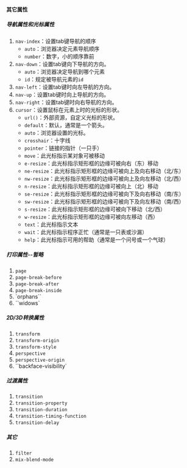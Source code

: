 #### 其它属性

##### 导航属性和光标属性

1. `nav-index`：设置tab键导航的顺序
   - `auto`：浏览器决定元素导航顺序
   - `number`：数字，小的顺序靠前
2. `nav-down`：设置tab键向下导航的方向。
   - `auto`：浏览器决定导航到哪个元素
   - `id`：规定被导航元素的`id`
3. `nav-left`：设置tab键时向左导航的方向。
4. `nav-up`：设置tab键时向上导航的方向。
5. `nav-right`：设置tab键时向右导航的方向。
6. `cursor`：设置鼠标在元素上时的光标的形状。
   - `url()`：外部资源，自定义光标的形状。
   - `default`：默认，通常是一个箭头。
   - `auto`：浏览器设置的光标。
   - `crosshair`：十字线
   - `pointer`：链接的指针（一只手）
   - `move`：此光标指示某对象可被移动
   - `e-resize`：此光标指示矩形框的边缘可被向右（东）移动
   - `ne-resize`：此光标指示矩形框的边缘可被向上及向右移动（北/东）
   - `nw-resize`：此光标指示矩形框的边缘可被向上及向左移动（北/西）
   - `n-resize`：此光标指示矩形框的边缘可被向上（北）移动
   - `se-resize`：此光标指示矩形框的边缘可被向下及向右移动（南/东）
   - `sw-resize`：此光标指示矩形框的边缘可被向下及向左移动（南/西）
   - `s-resize`：此光标指示矩形框的边缘可被向下移动（北/西）
   - `w-resize`：此光标指示矩形框的边缘可被向左移动（西）
   - `text`：此光标指示文本
   - `wait`：此光标指示程序正忙（通常是一只表或沙漏）
   - `help`：此光标指示可用的帮助（通常是一个问号或一个气球）

##### 打印属性--暂略

1. `page`
2. `page-break-before`
3. `page-break-after`
4. `page-break-inside`
5. `orphans``
6. ``widows`

##### 2D/3D转换属性

1. `transform`
2. `transform-origin`
3. `transform-style`
4. `perspective`
5. `perspective-origin`
6. ``backface-visibility`

##### 过渡属性

1. `transition`
2. `transition-property`
3. `transition-duration`
4. `transition-timing-function`
5. `transition-delay`

##### 其它

1. `filter`
2. `mix-blend-mode`